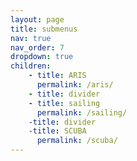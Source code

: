 ```yaml
---
layout: page
title: submenus
nav: true
nav_order: 7
dropdown: true
children:
    - title: ARIS
      permalink: /aris/
    - title: divider
    - title: sailing
      permalink: /sailing/
    -title: divider
    -title: SCUBA
      permalink: /scuba/
---
```

